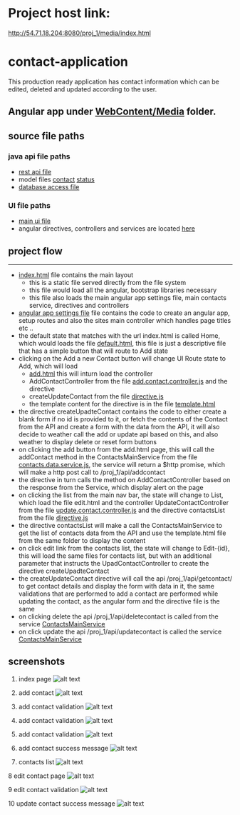 # Project host link:
http://54.71.18.204:8080/proj_1/media/index.html

# contact-application
This production ready application has contact information which can be edited, deleted and updated according to the user.

## Angular app under [WebContent/Media](WebContent/media) folder.


## source file paths

### java api file paths 
* [rest api file](src/proj_1/web/rest/ContactsRestService.java)
* model files [contact](src/proj_1/web/model/Contact.java) [status](src/proj_1/web/model/Status.java)
* [database access file](src/proj_1/web/db/ContactsDB.java)
### UI file paths
* [main ui file](WebContent/media/index.html)
* angular directives, controllers and services are located [here](WebContent/media/scripts)

## project flow
----
* [index.html](WebContent/media/index.html) file contains the main layout
    * this is a static file served directly from the file system
    * this file would load all the angular, bootstrap libraries necessary 
    * this file also loads the main angular app settings file, main contacts service, directives and controllers 
* [angular app settings file](WebContent/media/scripts/angular.main.js) file contains the code to create an angular app, setup routes and also the sites main controller which handles page titles etc ..
* the default state that matches with the url index.html is called Home, which would loads the file [default.html](WebContent/media/default.html), this file is just a descriptive file that has a simple button that will route to Add state
* clicking on the Add a new Contact button will change UI Route state to Add, which will load 
    * [add.html](WebContent/media/add.html) this will inturn load the controller 
    * AddContactController from the file [add.contact.controller.js](WebContent/media/scripts/controllers/add.contact.controller.js) and the directive 
    * createUpdateContact from the file [directive.js](WebContent/media/scripts/directives/add_edit_contact/directive.js)
    * the template content for the directive is in the file [template.html](WebContent/media/scripts/directives/add_edit_contact/template.html)
* the directive createUpadteContact contains the code to either create a blank form if no id is provided to it, or fetch the contents of the Contact from the API and create a form with the data from the API, it will also decide to weather call the add or update api based on this, and also weather to display delete or reset form buttons
* on clicking the add button from the add.html page, this will call the addContact method in the ContactsMainService from the file [contacts.data.service.js](WebContent/media/scripts/services/contacts.data.service.js), the service will return a $http promise, which will make a http post call to /proj_1/api/addcontact
* the directive in turn calls the method on AddContactController based on the response from the Service, which display alert on the page
* on clicking the list from the main nav bar, the state will change to List, which load the file edit.html and the controller UpdateContactController from the file [update.contact.controller.js](WebContent/media/scripts/controllers/update.contact.controller.js) and the directive contactsList from the file [directive.js](WebContent/media/scripts/directives/contacts_list/directive.js) 
* the directive contactsList will make a call the ContactsMainService to get the list of contacts data from the API and use the template.html file from the same folder to display the content
* on click edit link from the contacts list, the state will change to Edit-{id}, this will load the same files for contacts list, but with an additional parameter that instructs the UpadContactController to create the directive createUpadteContact
* the createUpdateContact directive will call the api /proj_1/api/getcontact/ to get contact details and display the form with data in it, the same validations that are performed to add a contact are performed while updating the contact, as the angular form and the directive file is the same
* on clicking delete the api /proj_1/api/deletecontact is called from the service [ContactsMainService](WebContent/media/scripts/services/contacts.data.service.js)
* on click update the api /proj_1/api/updatecontact is called the service [ContactsMainService](WebContent/media/scripts/services/contacts.data.service.js)

## screenshots

1. index page
![alt text](screenshots/1.PNG "main index page")

2. add contact
![alt text](screenshots/2.PNG "add contact page")

3. add contact validation
![alt text](screenshots/3.PNG "add contact validation")

4. add contact validation
![alt text](screenshots/4.PNG "add contact validation")

5. add contact validation
![alt text](screenshots/5.PNG "add contact validation")

6. add contact success message
![alt text](screenshots/6.PNG "add contact success message")

7. contacts list
![alt text](screenshots/7.PNG "list of contacts")

8 edit contact page
![alt text](screenshots/8.PNG "edit contact page")

9 edit contact validation
![alt text](screenshots/9.PNG "edit contact validation")

10 update contact success message
![alt text](screenshots/10.PNG "update contact success message")
